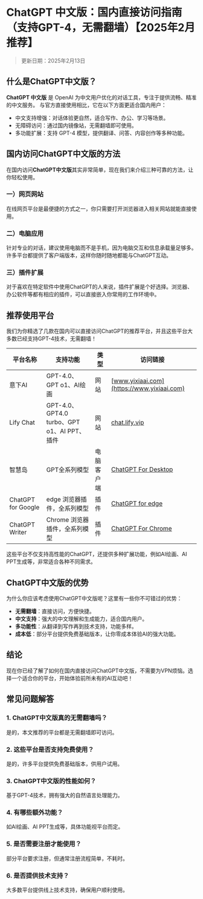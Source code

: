 # **ChatGPT 中文版：国内直接访问指南（支持GPT-4，无需翻墙）【2025年2月推荐】**
>更新日期：2025年2月13日

## **什么是ChatGPT中文版？**

**ChatGPT 中文版** 是 OpenAI 为中文用户优化的对话工具，专注于提供流畅、精准的中文服务。
与官方直接使用相比，它在以下方面更适合国内用户：

- 中文支持增强：对话体验更自然，适合写作、办公、学习等场景。
- 无障碍访问：通过国内镜像站，无需翻墙即可使用。
- 多功能扩展：支持 GPT-4 模型，提供翻译、问答、内容创作等多种功能。

## **国内访问ChatGPT中文版的方法**

在国内访问**ChatGPT中文版**其实非常简单，现在我们来介绍三种可靠的方法，让你轻松使用。

### **一）网页网站**

在线网页平台是最便捷的方式之一，你只需要打开浏览器进入相关网站就能直接使用。

### **二）电脑应用**

针对专业的对话，建议使用电脑而不是手机，因为电脑交互和信息承载量足够多。许多平台都提供了客户端版本，这样你随时随地都能与ChatGPT互动。

### **三）插件扩展**

对于喜欢在特定软件中使用ChatGPT的人来说，插件扩展是个好选择。浏览器、办公软件等都有相应的插件，可以直接嵌入你常用的工作环境中。

## **推荐使用平台**

我们为你精选了几款在国内可以直接访问ChatGPT的推荐平台，并且这些平台大多数已经支持GPT-4技术，无需翻墙！

| 平台名称 | 支持功能 | 类型 | 访问链接 |
| -------- | ------- | ------- | ---- |
| 意下AI | GPT-4.0、GPT o1、AI绘画 | 网站 | [www.yixiaai.com](https://www.yixiaai.com) |
| Lify Chat | GPT-4.0、GPT4.0 turbo、GPT o1、AI PPT、插件 | 网站 | [chat.lify.vip](https://chat.lify.vip) |
| 智慧岛 | GPT全系列模型 | 电脑客户端 | [ChatGPT For Desktop](https://chatknow.lify.vip/software/AI%E6%99%BA%E6%85%A7%E5%B2%9B_1.0.0_x64_zh-CN.msi) |
| ChatGPT for Google | edge 浏览器插件，全系列模型 | 插件 | [ChatGPT for edge](https://microsoftedge.microsoft.com/addons/detail/chatgpt%E4%B8%AD%E6%96%87%E7%89%88%EF%BC%88%E4%B8%AD%E6%96%87%E7%95%8C%E9%9D%A2%E3%80%81%E5%AF%B9%E8%AF%9D%E3%80%81%E5%86%99%E4%BD%9C%E3%80%81%E7%BB%98%E7%94%BB/lmlenkgcieicbnpobkhmpcgmamahahil) |
| ChatGPT Writer | Chrome 浏览器插件，全系列模型 | 插件 | [ChatGPT For Chrome](https://chromewebstore.google.com/detail/chatgpt%E4%B8%AD%E6%96%87%E7%89%88%EF%BC%88ai-%E6%99%BA%E6%85%A7%E5%B2%9B%EF%BC%89/jffjfhngfgcglmjjpakgekefpegmhkll?hl=zh-CN&utm_source=ext_sidebar) |

这些平台不仅支持高性能的ChatGPT，还提供多种扩展功能，例如AI绘画、AI PPT生成等，非常适合各种不同需求。

## **ChatGPT中文版的优势**

为什么你应该考虑使用ChatGPT中文版呢？这里有一些你不可错过的优势：

- **无需翻墙**：直接访问，方便快捷。
- **中文支持**：强大的中文理解和生成能力，适合国内用户。
- **多功能性**：从翻译到写作再到技术支持，功能多样。
- **成本低**：部分平台提供免费基础版本，让你零成本体验AI的强大功能。

## **结论**

现在你已经了解了如何在国内直接访问ChatGPT中文版，不需要为VPN烦恼。选择一个适合你的平台，开始体验前所未有的AI互动吧！

## **常见问题解答**

### 1. **ChatGPT中文版真的无需翻墙吗？**
是的，本文推荐的平台都是无需翻墙即可访问。

### 2. **这些平台是否支持免费使用？**
是的，许多平台提供免费基础版本，供用户试用。

### 3. **ChatGPT中文版的性能如何？**
基于GPT-4技术，拥有强大的自然语言处理能力。

### 4. **有哪些额外功能？**
如AI绘画、AI PPT生成等，具体功能视平台而定。

### 5. **是否需要注册才能使用？**
部分平台要求注册，但通常注册流程简单，不耗时。

### 6. **是否提供技术支持？**
大多数平台提供线上技术支持，确保用户顺利使用。

